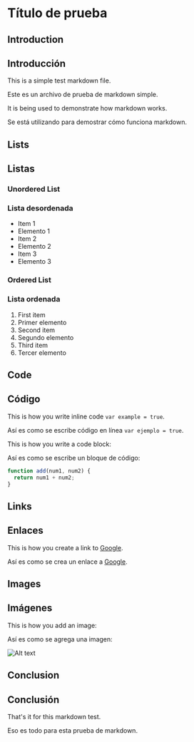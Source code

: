 # Título de prueba

## Introduction

## Introducción

This is a simple test markdown file.

Este es un archivo de prueba de markdown simple.

It is being used to demonstrate how markdown works.

Se está utilizando para demostrar cómo funciona markdown.

## Lists

## Listas

### Unordered List

### Lista desordenada

- Item 1
- Elemento 1
- Item 2
- Elemento 2
- Item 3
- Elemento 3

### Ordered List

### Lista ordenada

1. First item
1. Primer elemento
2. Second item
2. Segundo elemento
3. Third item
3. Tercer elemento

## Code

## Código

This is how you write inline code `var example = true`.

Así es como se escribe código en línea `var ejemplo = true`.

This is how you write a code block:

Así es como se escribe un bloque de código:

```javascript
function add(num1, num2) {
  return num1 + num2;
}
```

## Links

## Enlaces

This is how you create a link to [Google](https://www.google.com).

Así es como se crea un enlace a [Google](https://www.google.com).

## Images

## Imágenes

This is how you add an image:

Así es como se agrega una imagen:

![Alt text](/path/to/img.jpg)

## Conclusion

## Conclusión

That's it for this markdown test.

Eso es todo para esta prueba de markdown.
